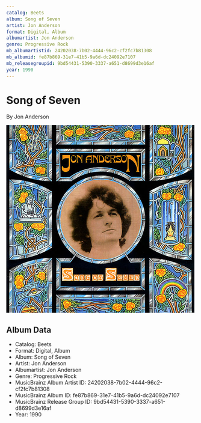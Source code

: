 ```yaml
---
catalog: Beets
album: Song of Seven
artist: Jon Anderson
format: Digital, Album
albumartist: Jon Anderson
genre: Progressive Rock
mb_albumartistid: 24202038-7b02-4444-96c2-cf2fc7b81308
mb_albumid: fe87b869-31e7-41b5-9a6d-dc24092e7107
mb_releasegroupid: 9bd54431-5390-3337-a651-d8699d3e16af
year: 1990
---
```


# Song of Seven

By Jon Anderson

![](../../assets/beetscovers/Jon_Anderson-Song_of_Seven.jpg)

## Album Data

- Catalog: Beets
- Format: Digital, Album
- Album: Song of Seven
- Artist: Jon Anderson
- Albumartist: Jon Anderson
- Genre: Progressive Rock
- MusicBrainz Album Artist ID: 24202038-7b02-4444-96c2-cf2fc7b81308
- MusicBrainz Album ID: fe87b869-31e7-41b5-9a6d-dc24092e7107
- MusicBrainz Release Group ID: 9bd54431-5390-3337-a651-d8699d3e16af
- Year: 1990

